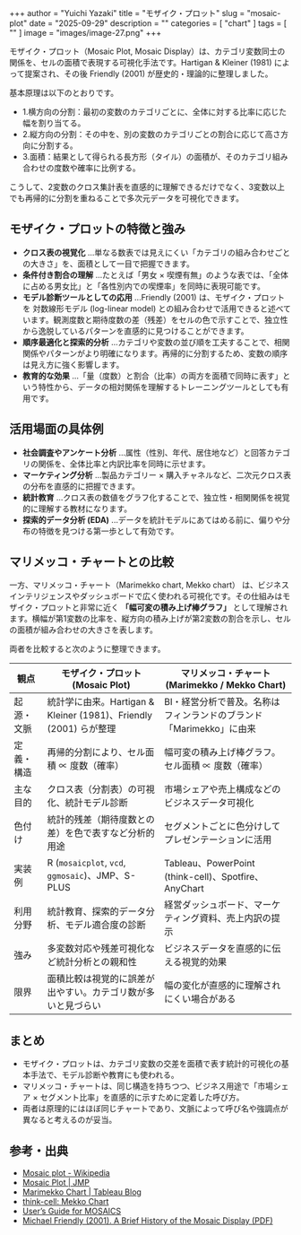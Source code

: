 +++
author = "Yuichi Yazaki"
title = "モザイク・プロット"
slug = "mosaic-plot"
date = "2025-09-29"
description = ""
categories = [
    "chart"
]
tags = [
    ""
]
image = "images/image-27.png"
+++

モザイク・プロット（Mosaic Plot, Mosaic Display）は、カテゴリ変数同士の関係を、セルの面積で表現する可視化手法です。Hartigan & Kleiner (1981) によって提案され、その後 Friendly (2001) が歴史的・理論的に整理しました。

基本原理は以下のとおりです。

- 1.横方向の分割：最初の変数のカテゴリごとに、全体に対する比率に応じた幅を割り当てる。
- 2.縦方向の分割：その中を、別の変数のカテゴリごとの割合に応じて高さ方向に分割する。
- 3.面積：結果として得られる長方形（タイル）の面積が、そのカテゴリ組み合わせの度数や確率に比例する。

こうして、2変数のクロス集計表を直感的に理解できるだけでなく、3変数以上でも再帰的に分割を重ねることで多次元データを可視化できます。

<!--more-->

## モザイク・プロットの特徴と強み

- **クロス表の視覚化** ...単なる数表では見えにくい「カテゴリの組み合わせごとの大きさ」を、面積として一目で把握できます。
- **条件付き割合の理解** ...たとえば「男女 × 喫煙有無」のような表では、「全体に占める男女比」と「各性別内での喫煙率」を同時に表現可能です。
- **モデル診断ツールとしての応用** ...Friendly (2001) は、モザイク・プロットを 対数線形モデル (log-linear model) との組み合わせで活用できると述べています。観測度数と期待度数の差（残差）をセルの色で示すことで、独立性から逸脱しているパターンを直感的に見つけることができます。
- **順序最適化と探索的分析** ...カテゴリや変数の並び順を工夫することで、相関関係やパターンがより明確になります。再帰的に分割するため、変数の順序は見え方に強く影響します。
- **教育的な効果** ...「量（度数）と割合（比率）の両方を面積で同時に表す」という特性から、データの相対関係を理解するトレーニングツールとしても有用です。



## 活用場面の具体例

- **社会調査やアンケート分析** ...属性（性別、年代、居住地など）と回答カテゴリの関係を、全体比率と内訳比率を同時に示せます。
- **マーケティング分析** ...製品カテゴリー × 購入チャネルなど、二次元クロス表の分布を直感的に把握できます。
- **統計教育** ...クロス表の数値をグラフ化することで、独立性・相関関係を視覚的に理解する教材になります。
- **探索的データ分析 (EDA)** ...データを統計モデルにあてはめる前に、偏りや分布の特徴を見つける第一歩として有効です。



## マリメッコ・チャートとの比較

一方、マリメッコ・チャート（Marimekko chart, Mekko chart） は、ビジネスインテリジェンスやダッシュボードで広く使われる可視化です。その仕組みはモザイク・プロットと非常に近く **「幅可変の積み上げ棒グラフ」** として理解されます。横幅が第1変数の比率を、縦方向の積み上げが第2変数の割合を示し、セルの面積が組み合わせの大きさを表します。

両者を比較すると次のように整理できます。

| 観点 | モザイク・プロット (Mosaic Plot) | マリメッコ・チャート (Marimekko / Mekko Chart) |
|------|---------------------------------|---------------------------------------------|
| 起源・文脈 | 統計学に由来。Hartigan & Kleiner (1981)、Friendly (2001) らが整理 | BI・経営分析で普及。名称はフィンランドのブランド「Marimekko」に由来 |
| 定義・構造 | 再帰的分割により、セル面積 ∝ 度数（確率） | 幅可変の積み上げ棒グラフ。セル面積 ∝ 度数（確率） |
| 主な目的 | クロス表（分割表）の可視化、統計モデル診断 | 市場シェアや売上構成などのビジネスデータ可視化 |
| 色付け | 統計的残差（期待度数との差）を色で表すなど分析的用途 | セグメントごとに色分けしてプレゼンテーションに活用 |
| 実装例 | R (`mosaicplot`, `vcd`, `ggmosaic`)、JMP、S-PLUS | Tableau、PowerPoint (think-cell)、Spotfire、AnyChart |
| 利用分野 | 統計教育、探索的データ分析、モデル適合度の診断 | 経営ダッシュボード、マーケティング資料、売上内訳の提示 |
| 強み | 多変数対応や残差可視化など統計分析との親和性 | ビジネスデータを直感的に伝える視覚的効果 |
| 限界 | 面積比較は視覚的に誤差が出やすい。カテゴリ数が多いと見づらい | 幅の変化が直感的に理解されにくい場合がある |


## まとめ

- モザイク・プロットは、カテゴリ変数の交差を面積で表す統計的可視化の基本手法で、モデル診断や教育にも使われる。
- マリメッコ・チャートは、同じ構造を持ちつつ、ビジネス用途で「市場シェア × セグメント比率」を直感的に示すために定着した呼び方。
- 両者は原理的にはほぼ同じチャートであり、文脈によって呼び名や強調点が異なると考えるのが妥当。



## 参考・出典

- [Mosaic plot - Wikipedia](https://en.wikipedia.org/wiki/Mosaic_plot)
- [Mosaic Plot | JMP](https://www.jmp.com/en/statistics-knowledge-portal/exploratory-data-analysis/mosaic-plot.html)
- [Marimekko Chart | Tableau Blog](https://www.tableau.com/blog/introduction-marimekko-chart-many-colors-and-many-names-58111)
- [think-cell: Mekko Chart](https://www.think-cell.com/en/resources/manual/mekko)
- [User’s Guide for MOSAICS](http://datavis.ca/mosaics/mosaics.pdf)
- [Michael Friendly (2001). A Brief History of the Mosaic Display (PDF)](https://www.datavis.ca/papers/moshist.pdf)